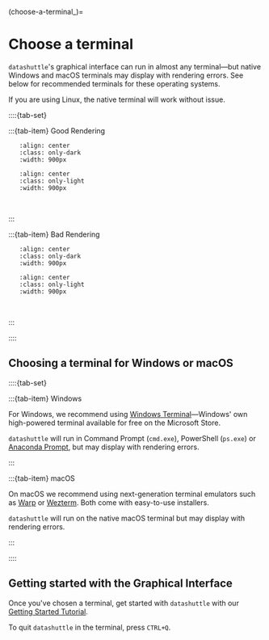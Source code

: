 (choose-a-terminal_)=

# Choose a terminal

``datashuttle``'s graphical interface can run in almost any terminal—but
native Windows and macOS terminals may display with rendering errors.
See below for recommended terminals for these operating systems.

If you are using Linux, the native terminal will work without issue.


::::{tab-set}

:::{tab-item} Good Rendering

```{image} /_static/screenshots/choose-a-terminal-good-dark.png
   :align: center
   :class: only-dark
   :width: 900px
```
```{image} /_static/screenshots/choose-a-terminal-good-light.png
   :align: center
   :class: only-light
   :width: 900px
```
<br>


:::

:::{tab-item} Bad Rendering

```{image} /_static/screenshots/choose-a-terminal-bad-dark.png
   :align: center
   :class: only-dark
   :width: 900px
```
```{image} /_static/screenshots/choose-a-terminal-bad-light.png
   :align: center
   :class: only-light
   :width: 900px
```
<br>

:::

::::

## Choosing a terminal for Windows or macOS

::::{tab-set}

:::{tab-item} Windows

For Windows, we recommend using
[Windows Terminal](https://apps.microsoft.com/detail/9n0dx20hk701?rtc=1&hl=en-gb&gl=GB)—Windows'
own high-powered terminal available for free on the
Microsoft Store.

``datashuttle`` will run in Command Prompt (`cmd.exe`), PowerShell (`ps.exe`)
or [Anaconda Prompt](https://docs.anaconda.com/free/anaconda/getting-started/index.html),
but may display with rendering errors.

:::

:::{tab-item} macOS

On macOS we recommend using next-generation terminal emulators such
as [Warp](https://warp.dev/)
or [Wezterm](https://wezfurlong.org/wezterm/index.html).
Both come with easy-to-use installers.

``datashuttle`` will run on the native macOS terminal but may display
with rendering errors.

:::

::::

## Getting started with the Graphical Interface

Once you've chosen a terminal, get started with
``datashuttle`` with our [Getting Started Tutorial](getting-started-walkthrough).

To quit ``datashuttle`` in the terminal, press `CTRL+Q`.
